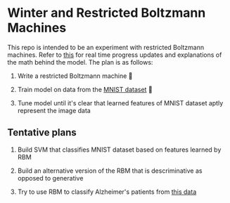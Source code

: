 # Winter and Restricted Boltzmann Machines
This repo is intended to be an experiment with restricted Boltzmann machines. Refer to [this](https://www.sharelatex.com/project/5859a108417621e64d7df371)
for real time progress updates and explanations of the math behind the model. The plan is as follows:

1. Write a restricted Boltzmann machine :checkered_flag:

1. Train model on data from the [MNIST dataset](http://yann.lecun.com/exdb/mnist/) :checkered_flag:

1. Tune model until it's clear that learned features of MNIST dataset aptly represent the image data

## Tentative plans

1. Build SVM that classifies MNIST dataset based on features learned by RBM

1. Build an alternative version of the RBM that is descriminative as opposed to generative

1. Try to use RBM to classify Alzheimer's patients from [this data](https://www.kaggle.com/jesseab/alzheimers-mri-deep-learning)
